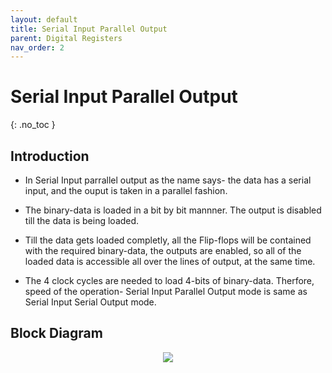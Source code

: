 ```yaml
---
layout: default
title: Serial Input Parallel Output
parent: Digital Registers
nav_order: 2
---
```


# Serial Input Parallel Output
{: .no_toc }




## Introduction
 
* In Serial Input parrallel output as the name says- the data has a serial input, and the ouput is taken in a parallel fashion.

* The binary-data is loaded in a bit by bit mannner. The output is disabled till the data is being loaded.

* Till the data gets loaded completly, all the Flip-flops will be contained with the required binary-data, the outputs are enabled, so all of the loaded data is accessible all over the lines of output, at the same time.

* The 4 clock cycles are needed to load 4-bits of binary-data. Therfore, speed of the operation- Serial Input Parallel Output mode is same as Serial Input Serial Output mode.


## Block Diagram


<div style="text-align:center"><img src="../../assets/images/sipo_blockdiagram.jpg" /></div>

